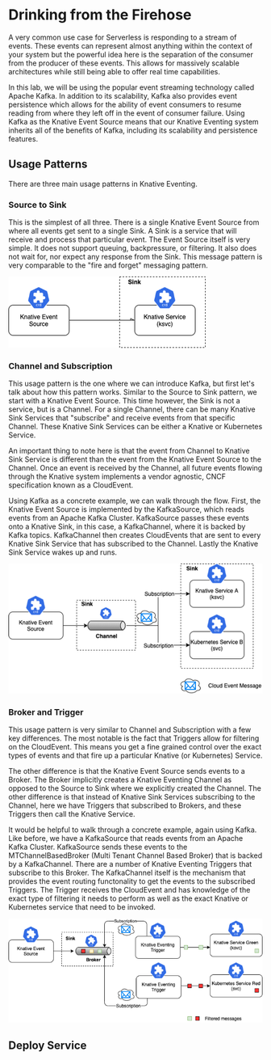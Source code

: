 # Drinking from the Firehose
A very common use case for Serverless is responding to a stream of events. These events can represent almost anything within the context of your system but the powerful idea here is the separation of the consumer from the producer of these events. This allows for massively scalable architectures while still being able to offer real time capabilities.

In this lab, we will be using the popular event streaming technology called Apache Kafka. In addition to its scalability, Kafka also provides event persistence which allows for the ability of event consumers to resume reading from where they left off in the event of consumer failure. Using Kafka as the Knative Event Source means that our Knative Eventing system inherits all of the benefits of Kafka, including its scalability and persistence features.

## Usage Patterns
There are three main usage patterns in Knative Eventing.

### Source to Sink
This is the simplest of all three. There is a single Knative Event Source from where all events get sent to a single Sink. A Sink is a service that will receive and process that particular event. The Event Source itself is very simple. It does not support queuing, backpressure, or filtering. It also does not wait for, nor expect any response from the Sink. This message pattern is very comparable to the "fire and forget" messaging pattern.

![Source to Sink](./images/serverless-eventing-source-sink.png)

### Channel and Subscription
This usage pattern is the one where we can introduce Kafka, but first let's talk about how this pattern works. Similar to the Source to Sink pattern, we start with a Knative Event Source. This time however, the Sink is not a service, but is a Channel. For a single Channel, there can be many Knative Sink Services that "subscribe" and receive events from that specific Channel. These Knative Sink Services can be either a Knative or Kubernetes Service.

An important thing to note here is that the event from Channel to Knative Sink Service is different than the event from the Knative Event Source to the Channel.  Once an event is received by the Channel, all future events flowing through the Knative system implements a vendor agnostic, CNCF specification known as a CloudEvent.

Using Kafka as a concrete example, we can walk through the flow.  First, the Knative Event Source is implemented by the KafkaSource, which reads events from an Apache Kafka Cluster.  KafkaSource passes these events onto a Knative Sink, in this case, a KafkaChannel, where it is backed by Kafka topics. KafkaChannel then creates CloudEvents that are sent to every Knative Sink Service that has subscribed to the Channel. Lastly the Knative Sink Service wakes up and runs.

![Source to Sink](./images/serverless-eventing-channels-subs.png)

### Broker and Trigger
This usage pattern is very similar to Channel and Subscription with a few key differences. The most notable is the fact that Triggers allow for filtering on the CloudEvent. This means you get a fine grained control over the exact types of events and that fire up a particular Knative (or Kubernetes) Service.

The other difference is that the Knative Event Source sends events to a Broker.  The Broker implicitly creates a Knative Eventing Channel as opposed to the Source to Sink where we explicitly created the Channel. The other difference is that instead of Knative Sink Services subscribing to the Channel, here we have Triggers that subscribed to Brokers, and these Triggers then call the Knative Service.

It would be helpful to walk through a concrete example, again using Kafka. Like before, we have a KafkaSource that reads events from an Apache Kafka Cluster. KafkaSource sends these events to the MTChannelBasedBroker (Multi Tenant Channel Based Broker) that is backed by a KafkaChannel. There are a number of Knative Eventing Triggers that subscribe to this Broker. The KafkaChannel itself is the mechanism that provides the event routing functonality to get the events to the subscribed Triggers. The Trigger receives the CloudEvent and has knowledge of the exact type of filtering it needs to perform as well as the exact Knative or Kubernetes service that need to be invoked.

![Broker and Trigger](./images/serverless-eventing-brokers-triggers.png)

## Deploy Service

